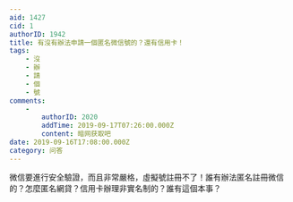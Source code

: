 ```yaml
---
aid: 1427
cid: 1
authorID: 1942
title: 有沒有辦法申請一個匿名微信號的？還有信用卡！
tags:
    - 沒
    - 辦
    - 請
    - 個
    - 號
comments:
    -
        authorID: 2020
        addTime: 2019-09-17T07:26:00.000Z
        content: 暗网获取吧
date: 2019-09-16T17:08:00.000Z
category: 问答
---
```


微信要進行安全驗證，而且非常嚴格，虛擬號註冊不了！誰有辦法匿名註冊微信的？怎麼匿名網貸？信用卡辦理非實名制的？誰有這個本事？
